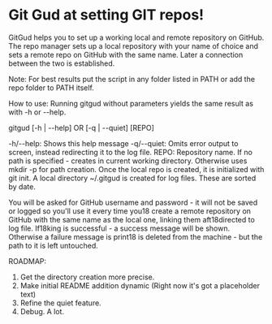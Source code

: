 # Git Gud at setting GIT repos!

GitGud helps you to set up a working local and remote repository on GitHub.
The repo manager sets up a local repository with your name of choice and sets a remote repo on GitHub with the same name. Later a connection between the two is established.

Note: For best results put the script in any folder listed in PATH or add the repo folder to PATH itself.

How to use:
Running gitgud without parameters yields the same result as with -h or --help.

gitgud [-h | --help] OR [-q | --quiet] [REPO]

-h/--help: Shows this help message
-q/--quiet: Omits error output to screen, instead redirecting it to the log file.
REPO: Repository name. If no path is specified - creates in current working directory. Otherwise uses mkdir -p for path creation.
Once the local repo is created, it is initialized with git init.
A local directory ~/.gitgud is created for log files. These are sorted by date.

You will be asked for GitHub username and password - it will not be saved or logged so you'll use it every time you18 create a remote repository on GitHub with the same name as the local one, linking them aft18directed to log file.
If18king is successful - a success message will be shown. Otherwise a failure message is print18 is deleted from the machine - but the path to it is left untouched.

ROADMAP:
1. Get the directory creation more precise.
2. Make initial README addition dynamic (Right now it's got a placeholder text)
3. Refine the quiet feature.
4. Debug. A lot.
